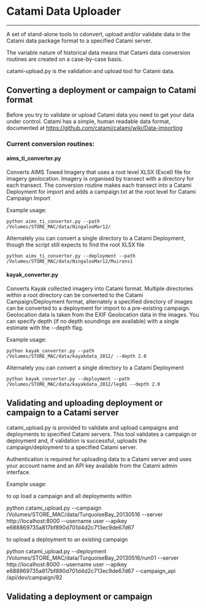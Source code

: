 # Catami Data Uploader
- - -

A set of stand-alone tools to cdonvert, upload and/or validate data in the Catami data package format to a specified Catami server.

The variable nature of historical data means that Catami data conversion routines are created on a case-by-case basis. 

catami-upload.py is the validation and upload tool for Catami data.

## Converting a deployment or campaign to Catami format

Before you try to validate or upload Catami data you need to get your data under control.  Catami has a simple, human readable
data format, documented at https://github.com/catami/catami/wiki/Data-importing

### Current conversion routines:
#### aims_ti_converter.py
Converts AIMS Towed Imagery that uses a root level XLSX (Excel) file for imagery geolocation. Imagery is organised
by transect with a directory for each transect. The conversion routine makes each transect into a Catami Deployment for
import and adds a campaign.txt at the root level for Catami Campaign Import

Example usage:

    python aims_ti_converter.py --path /Volumes/STORE_MAC/data/NingalooMar12/
	
Alternately you can convert a single directory to a Catami Deployment, though the script still expects to find the root XLSX file

    python aims_ti_converter.py --deployment --path /Volumes/STORE_MAC/data/NingalooMar12/Muirons1

#### kayak_converter.py
Converts Kayak collected imagery into Catami format.  Multiple directories within a root directory can be converted to the
Catami Campaign/Deployment format, alternately a specified directory of images can be converted to a deployment for import to 
a pre-existing campaign. Geolocation data is taken from the EXIF Geolocation data in the images.  You can specify depth (if no
depth soundings are available) with a single estimate with the --depth flag.

Example usage:

    python kayak_converter.py --path /Volumes/STORE_MAC/data/kayakdata_2012/ --depth 2.0

Alternately you can convert a single directory to a Catami Deployment

    python kayak_converter.py --deployment --path /Volumes/STORE_MAC/data/kayakdata_2012/leg01 --depth 2.0

## Validating and uploading deployment or campaign to a Catami server

catami_upload.py is provided to validate and upload campaigns and deployments to specified Catami servers.  This tool
validates a campaign or deployment and, if validation is successful, uploads the campaign/deployment to a specified
Catami server.

Authentication is required for uploading data to a Catami server and uses your account name and an API key available
from the Catami admin interface.

Example usage:

to up load a campaign and all deployments within

   python catami_upload.py  --campaign /Volumes/STORE_MAC/data/TurquoiseBay_20130516 --server http://localhost:8000 --username user --apikey e688869735a817bf890d701d4d2c713ec9de67d67

to upload a deployment to an existing campaign

   python catami_upload.py  --deployment /Volumes/STORE_MAC/data/TurquoiseBay_20130516/run01 --server http://localhost:8000 --username user --apikey e688869735a817bf890d701d4d2c713ec9de67d67 --campaign_api /api/dev/campaign/92

## Validating a deployment or campaign

